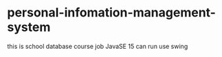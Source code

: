 # personal-infomation-management-system
this is school database course job
JavaSE 15 can run
use swing
